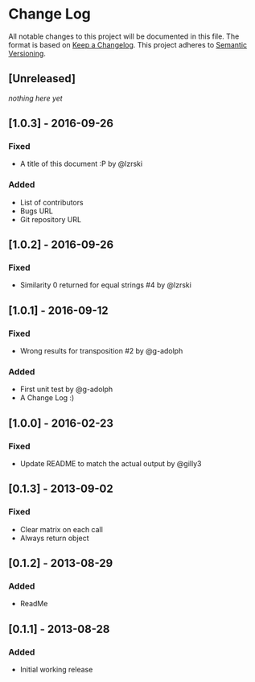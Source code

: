 # Change Log

All notable changes to this project will be documented in this file. The format is based on [Keep a Changelog](http://keepachangelog.com/). This project adheres to [Semantic Versioning](http://semver.org/).

## [Unreleased]

*nothing here yet*

## [1.0.3] - 2016-09-26

### Fixed
- A title of this document :P by @lzrski

### Added
- List of contributors
- Bugs URL
- Git repository URL

## [1.0.2] - 2016-09-26

### Fixed
- Similarity 0 returned for equal strings #4 by @lzrski

## [1.0.1] - 2016-09-12

### Fixed
- Wrong results for transposition #2 by @g-adolph

### Added
- First unit test by @g-adolph
- A Change Log :)

## [1.0.0] - 2016-02-23

### Fixed
- Update README to match the actual output by @gilly3

## [0.1.3] - 2013-09-02

### Fixed
- Clear matrix on each call
- Always return object

## [0.1.2] - 2013-08-29

### Added
- ReadMe

## [0.1.1] - 2013-08-28

### Added
- Initial working release

